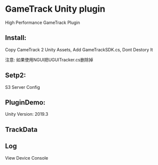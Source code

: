 # GameTrack Unity plugin

High Performance GameTrack Plugin

## Install:

Copy CameTrack 2 Unity Assets, Add GameTrackSDK.cs, Dont Destory It

注意: 如果使用NGUI把UGUITracker.cs删除掉

## Setp2:

S3 Server Config

## PluginDemo:

Unity Version: 2019.3

## TrackData

## Log

View Device Console
